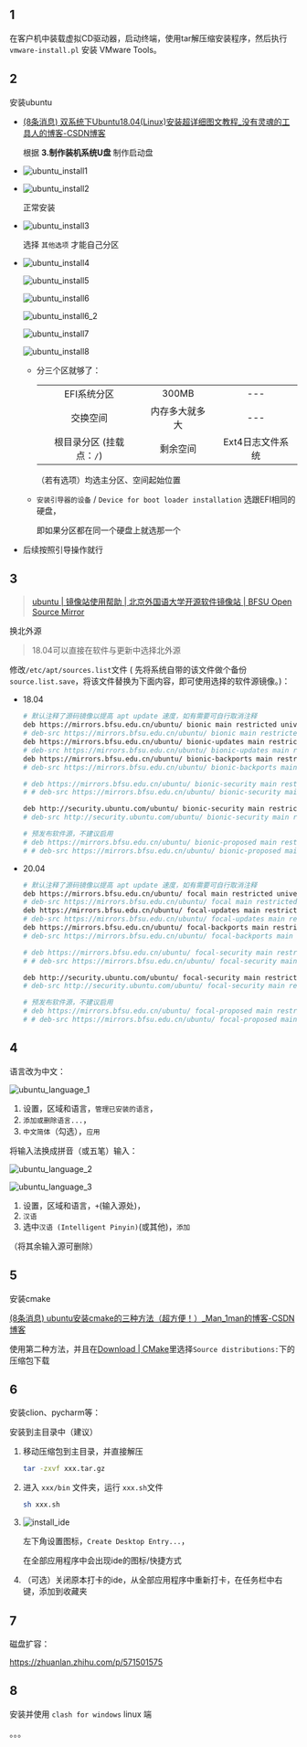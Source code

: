 ## 1

在客户机中装载虚拟CD驱动器，启动终端，使用tar解压缩安装程序，然后执行 `vmware-install.pl` 安装 VMware Tools。

## 2

安装ubuntu

-   [(8条消息) 双系统下Ubuntu18.04(Linux)安装超详细图文教程_没有灵魂的工具人的博客-CSDN博客](https://blog.csdn.net/weixin_43002433/article/details/95228648)

    根据 **3.制作装机系统U盘** 制作启动盘

-   ![ubuntu_install1](images/ubuntu_install1.png)

-   ![ubuntu_install2](images/ubuntu_install2.png)

    正常安装

-   ![ubuntu_install3](images/ubuntu_install3.png)

    选择 `其他选项` 才能自己分区

-   ![ubuntu_install4](images/ubuntu_install4.png)

    ![ubuntu_install5](images/ubuntu_install5.png)

    ![ubuntu_install6](images/ubuntu_install6.png)

    ![ubuntu_install6_2](images/ubuntu_install6_2.png)

    ![ubuntu_install7](images/ubuntu_install7.png)

    ![ubuntu_install8](images/ubuntu_install8.png)

    -   分三个区就够了：

        |                          |                |                  |
        | :----------------------: | :------------: | :--------------: |
        |       EFI系统分区        |     300MB      |       ---        |
        |         交换空间         | 内存多大就多大 |       ---        |
        | 根目录分区 (挂载点：`/`) |    剩余空间    | Ext4日志文件系统 |

        （若有选项）均选主分区、空间起始位置
        
    -   `安装引导器的设备` / `Device for boot loader installation` 选跟EFI相同的硬盘，
    
        即如果分区都在同一个硬盘上就选那一个
    
-   后续按照引导操作就行

## 3

>   [ubuntu | 镜像站使用帮助 | 北京外国语大学开源软件镜像站 | BFSU Open Source Mirror](https://mirrors.bfsu.edu.cn/help/ubuntu/)

换北外源

>   18.04可以直接在软件与更新中选择北外源

修改`/etc/apt/sources.list`文件 ( 先将系统自带的该文件做个备份`source.list.save`，将该文件替换为下面内容，即可使用选择的软件源镜像。)：

-   18.04

    ```bash
    # 默认注释了源码镜像以提高 apt update 速度，如有需要可自行取消注释
    deb https://mirrors.bfsu.edu.cn/ubuntu/ bionic main restricted universe multiverse
    # deb-src https://mirrors.bfsu.edu.cn/ubuntu/ bionic main restricted universe multiverse
    deb https://mirrors.bfsu.edu.cn/ubuntu/ bionic-updates main restricted universe multiverse
    # deb-src https://mirrors.bfsu.edu.cn/ubuntu/ bionic-updates main restricted universe multiverse
    deb https://mirrors.bfsu.edu.cn/ubuntu/ bionic-backports main restricted universe multiverse
    # deb-src https://mirrors.bfsu.edu.cn/ubuntu/ bionic-backports main restricted universe multiverse
    
    # deb https://mirrors.bfsu.edu.cn/ubuntu/ bionic-security main restricted universe multiverse
    # # deb-src https://mirrors.bfsu.edu.cn/ubuntu/ bionic-security main restricted universe multiverse
    
    deb http://security.ubuntu.com/ubuntu/ bionic-security main restricted universe multiverse
    # deb-src http://security.ubuntu.com/ubuntu/ bionic-security main restricted universe multiverse
    
    # 预发布软件源，不建议启用
    # deb https://mirrors.bfsu.edu.cn/ubuntu/ bionic-proposed main restricted universe multiverse
    # # deb-src https://mirrors.bfsu.edu.cn/ubuntu/ bionic-proposed main restricted universe multiverse
    ```

-   20.04

    ```bash
    # 默认注释了源码镜像以提高 apt update 速度，如有需要可自行取消注释
    deb https://mirrors.bfsu.edu.cn/ubuntu/ focal main restricted universe multiverse
    # deb-src https://mirrors.bfsu.edu.cn/ubuntu/ focal main restricted universe multiverse
    deb https://mirrors.bfsu.edu.cn/ubuntu/ focal-updates main restricted universe multiverse
    # deb-src https://mirrors.bfsu.edu.cn/ubuntu/ focal-updates main restricted universe multiverse
    deb https://mirrors.bfsu.edu.cn/ubuntu/ focal-backports main restricted universe multiverse
    # deb-src https://mirrors.bfsu.edu.cn/ubuntu/ focal-backports main restricted universe multiverse
    
    # deb https://mirrors.bfsu.edu.cn/ubuntu/ focal-security main restricted universe multiverse
    # # deb-src https://mirrors.bfsu.edu.cn/ubuntu/ focal-security main restricted universe multiverse
    
    deb http://security.ubuntu.com/ubuntu/ focal-security main restricted universe multiverse
    # deb-src http://security.ubuntu.com/ubuntu/ focal-security main restricted universe multiverse
    
    # 预发布软件源，不建议启用
    # deb https://mirrors.bfsu.edu.cn/ubuntu/ focal-proposed main restricted universe multiverse
    # # deb-src https://mirrors.bfsu.edu.cn/ubuntu/ focal-proposed main restricted universe multiverse
    ```

## 4

语言改为中文：

![ubuntu_language_1](images/ubuntu_language_1.png)

1.   设置，区域和语言，`管理已安装的语言`，
2.   `添加或删除语言...`，
3.   `中文简体`（勾选），`应用`

将输入法换成拼音（或五笔）输入：

![ubuntu_language_2](images/ubuntu_language_2.png)

![ubuntu_language_3](images/ubuntu_language_3.png)

1.   设置，区域和语言，`+`(输入源处)，
2.   `汉语`
3.   选中`汉语 (Intelligent Pinyin)`(或其他)，`添加`

（将其余输入源可删除）

## 5

安装cmake

[(8条消息) ubuntu安装cmake的三种方法（超方便！）_Man_1man的博客-CSDN博客](https://blog.csdn.net/Man_1man/article/details/126467371)

使用第二种方法，并且在[Download | CMake](https://cmake.org/download/)里选择`Source distributions:`下的压缩包下载

## 6

安装clion、pycharm等：

安装到主目录中（建议）

1.   移动压缩包到主目录，并直接解压

     ```bash
     tar -zxvf xxx.tar.gz
     ```

2.   进入 `xxx/bin` 文件夹，运行 `xxx.sh`文件

     ```bash
     sh xxx.sh 
     ```

3.   ![install_ide](images/install_ide.png)

     左下角设置图标，`Create Desktop Entry...`，

     在全部应用程序中会出现ide的图标/快捷方式

4.   （可选）关闭原本打卡的ide，从全部应用程序中重新打卡，在任务栏中右键，添加到收藏夹

## 7

磁盘扩容：

https://zhuanlan.zhihu.com/p/571501575

## 8

安装并使用 `clash for windows` linux 端

。。。
